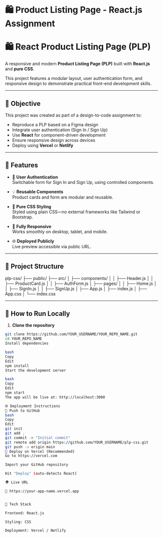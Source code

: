 
# 🛍️ Product Listing Page - React.js Assignment

# 🛍️ React Product Listing Page (PLP)

A responsive and modern **Product Listing Page (PLP)** built with **React.js** and **pure CSS**.

This project features a modular layout, user authentication form, and responsive design to demonstrate practical front-end development skills.

---

## 🎯 Objective

This project was created as part of a design-to-code assignment to:
- Reproduce a PLP based on a Figma design
- Integrate user authentication (Sign In / Sign Up)
- Use **React** for component-driven development
- Ensure responsive design across devices
- Deploy using **Vercel** or **Netlify**

---

## 🚀 Features

- 🔐 **User Authentication**  
  Switchable form for Sign In and Sign Up, using controlled components.

- 💡 **Reusable Components**  
  Product cards and form are modular and reusable.

- 💅 **Pure CSS Styling**  
  Styled using plain CSS—no external frameworks like Tailwind or Bootstrap.

- 📱 **Fully Responsive**  
  Works smoothly on desktop, tablet, and mobile.

- 🌐 **Deployed Publicly**  
  Live preview accessible via public URL.

---

## 📁 Project Structure


plp-css/
├── public/
├── src/
│   ├── components/
│   │   ├── Header.js
│   │   ├── ProductCard.js
│   │   ├── AuthForm.js
│   ├── pages/
│   │   ├── Home.js
│   │   ├── SignIn.js
│   │   ├── SignUp.js
│   ├── App.js
│   ├── index.js
│   ├── App.css
│   └── index.css


---

## 🚀 How to Run Locally

1. **Clone the repository**

```bash
git clone https://github.com/YOUR_USERNAME/YOUR_REPO_NAME.git
cd YOUR_REPO_NAME
Install dependencies

bash
Copy
Edit
npm install
Start the development server

bash
Copy
Edit
npm start
The app will be live at: http://localhost:3000

🌐 Deployment Instructions
🔄 Push to GitHub
bash
Copy
Edit
git init
git add .
git commit -m "Initial commit"
git remote add origin https://github.com/YOUR_USERNAME/plp-css.git
git push -u origin main
🚀 Deploy on Vercel (Recommended)
Go to https://vercel.com

Import your GitHub repository

Hit "Deploy" (auto-detects React)

🌍 Live URL

🔗 https://your-app-name.vercel.app


🧠 Tech Stack

Frontend: React.js

Styling: CSS

Deployment: Vercel / Netlify



